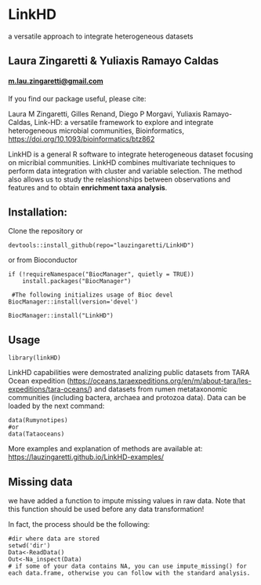 # LinkHD


a versatile approach to integrate heterogeneous datasets



## Laura Zingaretti & Yuliaxis Ramayo Caldas

#### m.lau.zingaretti@gmail.com

If you find our package useful, please cite:

Laura M Zingaretti, Gilles Renand, Diego P Morgavi, Yuliaxis Ramayo-Caldas, Link-HD: a versatile framework to explore and integrate heterogeneous microbial communities, Bioinformatics, https://doi.org/10.1093/bioinformatics/btz862

LinkHD is a general R software to integrate heterogeneous dataset focusing on micribial communities. LinkHD combines multivariate techniques to perform data integration with cluster and variable selection.
The method also allows us to study the relashionships between observations and features and to obtain **enrichment taxa analysis**.

## Installation:

Clone the repository or
```{r}
devtools::install_github(repo="lauzingaretti/LinkHD")
```
or from Bioconductor

```{r}
if (!requireNamespace("BiocManager", quietly = TRUE))
    install.packages("BiocManager")

 #The following initializes usage of Bioc devel
BiocManager::install(version='devel')

BiocManager::install("LinkHD")
```



## Usage
```{r}
library(linkHD)
```

LinkHD capabilities were demostrated analizing public datasets from TARA Ocean expedition (https://oceans.taraexpeditions.org/en/m/about-tara/les-expeditions/tara-oceans/) and datasets from rumen metataxonomic communities (including bactera, archaea and protozoa data). Data can be loaded by the next command:

```{r}
data(Rumynotipes)
#or
data(Tataoceans)
```
More examples and explanation of methods are available at:  https://lauzingaretti.github.io/LinkHD-examples/  


## Missing data

we have added a function to impute missing values in raw data. Note that this function should be used before any data transformation!

In fact, the process should be the following:


```{r}
#dir where data are stored
setwd('dir')
Data<-ReadData()
Out<-Na_inspect(Data)
# if some of your data contains NA, you can use impute_missing() for each data.frame, otherwise you can follow with the standard analysis.
```
